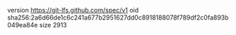 version https://git-lfs.github.com/spec/v1
oid sha256:2a6d66de1c6c241a677b2951627dd0c8918188078f789df2c0fa893b049ea84e
size 2913
